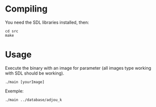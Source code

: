# Compiling
You need the SDL libraries installed, then:
```
cd src
make
```

# Usage

Execute the binary with an image for parameter (all images type working with SDL should be working).
```
./main [yourImage]
```

Exemple:
```
./main ../database/adjou_k
```
